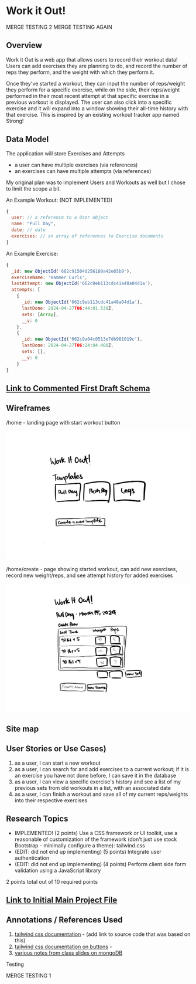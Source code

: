 # Work it Out! 
MERGE TESTING 2
MERGE TESTING AGAIN
## Overview

Work it Out is a web app that allows users to record their workout data! Users can add exercises they are planning to do, and record the number of reps they perform, and the weight with which they perform it.

Once they've started a workout, they can input the number of reps/weight they perform for a specific exercise, while on the side, their reps/weight performed in their most recent attempt at that specific exercise in a previous workout is displayed. The user can also click into a specific exercise and it will expand into a window showing their all-time history with that exercise. This is inspired by an existing workout tracker app named Strong!


## Data Model

The application will store Exercises and Attempts

* a user can have multiple exercises (via references)
* an exercises can have multiple attempts (via references)

My original plan was to implement Users and Workouts as well but I chose to limit the scope a bit.


An Example Workout: (NOT IMPLEMENTED)

```javascript
{
  user: // a reference to a User object
  name: "Pull Day",
  date: // date
  exercises: // an array of references to Exercise documents
}
```

An Example Exercise:

```javascript
{
  _id: new ObjectId('662c91504d256189a42e65b9'),
  exerciseName: 'Hammer Curls',
  lastAttempt: new ObjectId('662c9eb113cdc41a48a04d1a'),
  attempts: [
    {
      _id: new ObjectId('662c9eb113cdc41a48a04d1a'),
      lastDone: 2024-04-27T06:44:01.538Z,
      sets: [Array],
      __v: 0
    },
    {
      _id: new ObjectId('662c9a04c0513e7db981019c'),
      lastDone: 2024-04-27T06:24:04.400Z,
      sets: [],
      __v: 0
    }
}
```


## [Link to Commented First Draft Schema](db.mjs) 


## Wireframes

/home - landing page with start workout button

![list create](documentation/home.png)

/home/create - page showing started workout, can add new exercises, record new weight/reps, and see attempt history for added exercises

![list](documentation/home-slug.png)


## Site map

<!-- (__TODO__: draw out a site map that shows how pages are related to each other)

Here's a [complex example from wikipedia](https://upload.wikimedia.org/wikipedia/commons/2/20/Sitemap_google.jpg), but you can create one without the screenshots, drop shadows, etc. ... just names of pages and where they flow to. -->

## User Stories or Use Cases)

1. as a user, I can start a new workout
2. as a user, I can search for and add exercises to a current workout; if it is an exercise you have not done before, I can save it in the database
3. as a user, I can view a specific exercise's history and see a list of my previous sets from old workouts in a list, with an associated date
4. as a user, I can finish a workout and save all of my current reps/weights into their respective exercises


## Research Topics


* IMPLEMENTED! (2 points) Use a CSS framework or UI toolkit, use a reasonable of customization of the framework (don't just use stock Bootstrap - minimally configure a theme): tailwind.css
* (EDIT: did not end up implementing) (5 points) Integrate user authentication
* (EDIT: did not end up implementing) (4 points) Perform client side form validation using a JavaScript library 


2 points total out of 10 required points


## [Link to Initial Main Project File](app.mjs) 


## Annotations / References Used

1. [tailwind css documentation](https://tailwindcss.com/docs/installation) - (add link to source code that was based on this)
2. [tailwind css documentation on buttons](https://v1.tailwindcss.com/components/buttons) - 
3. [various notes from class slides on mongoDB](https://cs.nyu.edu/courses/spring24/CSCI-UA.0467-001/_site/)

Testing

MERGE TESTING 1
